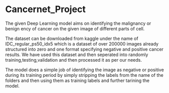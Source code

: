 # Cancernet_Project
The given Deep Learning model aims on identifying the malignancy or benign ency of cancer on the given image of different parts of cell.

The dataset can be downloaded from kaggle under the name of IDC_regular_ps50_idx5 which is a dataset of over 200000 images already structured into zero and one format specifying negative and positive cancer results.
We have used this dataset and then seperated into randomly training,testing,validation and then processed it as per our needs.

The model does a simple job of identifying the image as negative or positive during its training period by simply stripping the labels from the name of the folders and then using them as training labels and further tarining the model.

